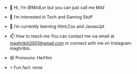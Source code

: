 - 👋 Hi, I’m @MildLvr but you can just call me Mild
- 👀 I’m interested in Tech and Gaming Stuff
- 🌱 I’m currently learning Html,Css and Javascipt
- 📫 How to reach me You can contact me via email at maghribiii2001@gmail.com or connect with me on Instagram: maghribiii._._


- 😄 Pronouns: He/Him
- ⚡ Fun fact: none

<!---
MildLvr/MildLvr is a ✨ special ✨ repository because its `README.md` (this file) appears on your GitHub profile.
You can click the Preview link to take a look at your changes.
--->
